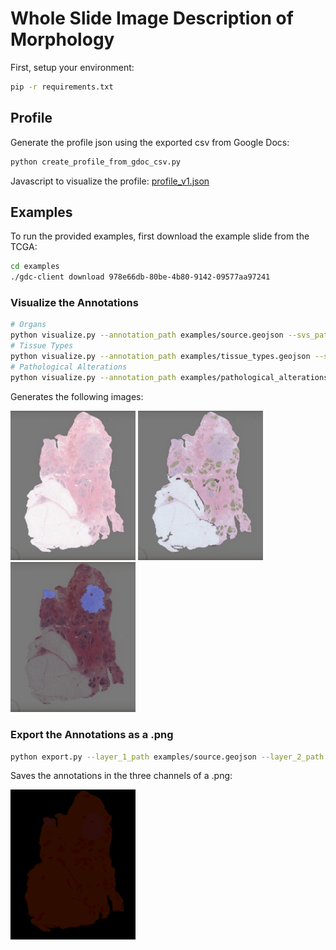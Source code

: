 # Whole Slide Image Description of Morphology

First, setup your environment:
```bash
pip -r requirements.txt
```

## Profile

Generate the profile json using the exported csv from Google Docs:
```bash
python create_profile_from_gdoc_csv.py
```

Javascript to visualize the profile: [profile_v1.json](https://rawcdn.githack.com/human-centered-ai-lab/WSIDOM/5513adfa895773f22755304a447b8053a3044fd1/profile_viewer/index.html)

## Examples

To run the provided examples, first download the example slide from the TCGA:

```bash
cd examples
./gdc-client download 978e66db-80be-4b80-9142-09577aa97241
```

### Visualize the Annotations

```bash
# Organs
python visualize.py --annotation_path examples/source.geojson --svs_path examples/978e66db-80be-4b80-9142-09577aa97241/TCGA-BH-A1FE-01Z-00-DX1.8FB57ECF-350B-44E4-8612-63E8374D3C4B.svs  --profile_path profiles/tissue_types_v1.json --output_path output/source.png --output_resolution 16
# Tissue Types
python visualize.py --annotation_path examples/tissue_types.geojson --svs_path examples/978e66db-80be-4b80-9142-09577aa97241/TCGA-BH-A1FE-01Z-00-DX1.8FB57ECF-350B-44E4-8612-63E8374D3C4B.svs  --profile_path profiles/tissue_types_v1.json --output_path output/tissue_types.png --output_resolution 16
# Pathological Alterations
python visualize.py --annotation_path examples/pathological_alterations.geojson --svs_path examples/978e66db-80be-4b80-9142-09577aa97241/TCGA-BH-A1FE-01Z-00-DX1.8FB57ECF-350B-44E4-8612-63E8374D3C4B.svs --profile_path profiles/tissue_types_v1.json --output_path output/pathological_alterations.png --output_resolution 16
```
Generates the following images:

<p float="center">
  <img src="output/source.png" width="200" />
  <img src="output/tissue_types.png" width="200" /> 
  <img src="output/pathological_alterations.png" width="200" />
</p>

### Export the Annotations as a .png

```bash
python export.py --layer_1_path examples/source.geojson --layer_2_path examples/tissue_types.geojson --layer_3_path examples/pathological_alterations.geojson --output_path output/annotation.png --output_resolution 16 --profile_path profiles/tissue_types_v1.json --svs_path examples/978e66db-80be-4b80-9142-09577aa97241/TCGA-BH-A1FE-01Z-00-DX1.8FB57ECF-350B-44E4-8612-63E8374D3C4B.svs
```
Saves the annotations in the three channels of a .png:

  <img src="output/annotation.png" width="200" />

